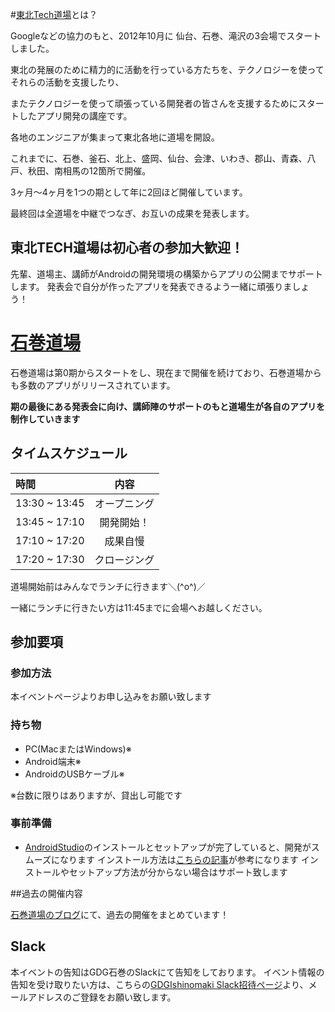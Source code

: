 #[東北Tech道場](http://www.tohokutechdojo.org/)とは？

Googleなどの協力のもと、2012年10月に 仙台、石巻、滝沢の3会場でスタートしました。 

東北の発展のために精力的に活動を行っている方たちを、テクノロジーを使ってそれらの活動を支援したり、

またテクノロジーを使って頑張っている開発者の皆さんを支援するためにスタートしたアプリ開発の講座です。 

各地のエンジニアが集まって東北各地に道場を開設。

これまでに、石巻、釜石、北上、盛岡、仙台、会津、いわき、郡山、青森、八戸、秋田、南相馬の12箇所で開催。

3ヶ月〜4ヶ月を1つの期として年に2回ほど開催しています。

最終回は全道場を中継でつなぎ、お互いの成果を発表します。

## 東北TECH道場は初心者の参加大歓迎！
先輩、道場主、講師がAndroidの開発環境の構築からアプリの公開までサポートします。
発表会で自分が作ったアプリを発表できるよう一緒に頑張りましょう！

# [石巻道場](https://sites.google.com/view/ishinomakidojo/%E3%83%9B%E3%83%BC%E3%83%A0)
石巻道場は第0期からスタートをし、現在まで開催を続けており、石巻道場からも多数のアプリがリリースされています。

**期の最後にある発表会に向け、講師陣のサポートのもと道場生が各自のアプリを制作していきます**

## タイムスケジュール
| 時間 | 内容  |
|:------------ |:--------------:|
| 13:30 ~ 13:45 | オープニング |
| 13:45 ~ 17:10 | 開発開始！ |
| 17:10 ~ 17:20 | 成果自慢 |
| 17:20 ~ 17:30 | クロージング |

道場開始前はみんなでランチに行きます＼(^o^)／

一緒にランチに行きたい方は11:45までに会場へお越しください。

## 参加要項

### 参加方法
本イベントページよりお申し込みをお願い致します

### 持ち物
- PC(MacまたはWindows)※
- Android端末※
- AndroidのUSBケーブル※

※台数に限りはありますが、貸出し可能です

### 事前準備
- [AndroidStudio](https://developer.android.com/studio/index.html?hl=ja)のインストールとセットアップが完了していると、開発がスムーズになります
インストール方法は[こちらの記事](https://keiji.github.io/the-androidstudio-book/)が参考になります
インストールやセットアップ方法が分からない場合はサポート致します

##過去の開催内容

[石巻道場のブログ](http://ishinomakidojo.blogspot.jp/)にて、過去の開催をまとめています！

## Slack
本イベントの告知はGDG石巻のSlackにて告知をしております。
イベント情報の告知を受け取りたい方は、こちらの[GDGIshinomaki Slack招待ページ](https://goo.gl/forms/ACiGWbER8GBjh1hk1)より、メールアドレスのご登録をお願い致します。